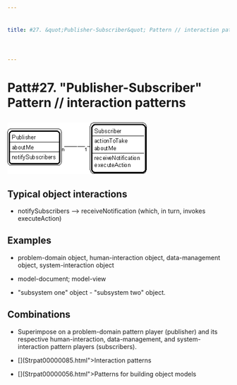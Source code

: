 ```yaml
---


title: #27. &quot;Publisher-Subscriber&quot; Pattern // interaction patterns



---
```

# Patt#27. &quot;Publisher-Subscriber&quot; Pattern // interaction patterns </p>

<p><img src="Strpat00000032.gif" alt="Strpat00000032.gif" border="0" width="317"
height="117"> </p>

<h2>Typical object interactions </h2>

*  notifySubscribers --&gt; receiveNotification (which, in turn, invokes
executeAction) </p>

<h2>Examples</h2>

*  problem-domain object, human-interaction object, data-management object,
system-interaction object </p>

*  model-document; model-view </p>

*  &quot;subsystem one&quot; object - &quot;subsystem two&quot; object. </p>

<h2>Combinations </h2>

*  Superimpose on a problem-domain pattern player (publisher) and its respective
human-interaction, data-management, and system-interaction pattern players (subscribers). </p>

* [](Strpat00000085.html">Interaction patterns</a></li>

* [](Strpat00000056.html">Patterns for building object models</a></li>


